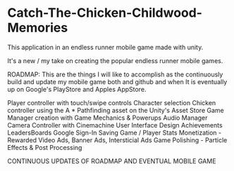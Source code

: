 # Catch-The-Chicken-Childwood-Memories
This application in an endless runner mobile game made with unity. 

It's a new / my take on creating the popular endless runner mobile games.

ROADMAP:
This are the things I will like to accomplish as the continuously build and update my mobile game both and github and when It is eventually up on Google's PlayStore and Apples AppStore.

Player controller with touch/swipe controls
Character selection
Chicken controller using the A * Pathfinding asset on the Unity's Asset Store
Game Manager creation with Game Mechanics & Powerups
Audio Manager
Camera Controller with Cinemachine
User Interface Design
Achievements
LeadersBoards
Google Sign-In
Saving Game / Player Stats
Monetization - Rewarded Video Ads, Banner Ads, Intersticial Ads
Game Polishing - Particle Effects & Post Processing

CONTINUOUS UPDATES OF ROADMAP AND EVENTUAL MOBILE GAME
